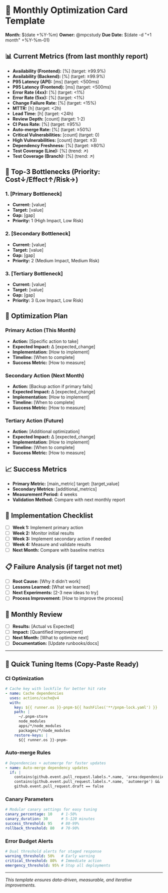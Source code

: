 # 🔧 Monthly Optimization Card Template

**Month:** $(date +%Y-%m)
**Owner:** @mpcstudy
**Due Date:** $(date -d "+1 month" +%Y-%m-01)

## 📊 Current Metrics (from last monthly report)
- **Availability (Frontend):** [%] (target: ≥99.9%)
- **Availability (Backend):** [%] (target: ≥99.9%)
- **P95 Latency (API):** [ms] (target: <500ms)
- **P95 Latency (Frontend):** [ms] (target: <500ms)
- **Error Rate (4xx):** [%] (target: <1%)
- **Error Rate (5xx):** [%] (target: <1%)
- **Change Failure Rate:** [%] (target: <15%)
- **MTTR:** [h] (target: <2h)
- **Lead Time:** [h] (target: <24h)
- **Review Depth:** [count] (target: 1-2)
- **CI Pass Rate:** [%] (target: ≥95%)
- **Auto-merge Rate:** [%] (target: ≥50%)
- **Critical Vulnerabilities:** [count] (target: 0)
- **High Vulnerabilities:** [count] (target: ≤3)
- **Dependency Freshness:** [%] (target: ≥80%)
- **Test Coverage (Line):** [%] (trend: ↗️)
- **Test Coverage (Branch):** [%] (trend: ↗️)

## 🎯 Top-3 Bottlenecks (Priority: Cost↓/Effect↑/Risk→)

### 1. [Primary Bottleneck]
- **Current:** [value]
- **Target:** [value]
- **Gap:** [gap]
- **Priority:** 1 (High Impact, Low Risk)

### 2. [Secondary Bottleneck]
- **Current:** [value]
- **Target:** [value]
- **Gap:** [gap]
- **Priority:** 2 (Medium Impact, Medium Risk)

### 3. [Tertiary Bottleneck]
- **Current:** [value]
- **Target:** [value]
- **Gap:** [gap]
- **Priority:** 3 (Low Impact, Low Risk)

## 🔧 Optimization Plan

### **Primary Action (This Month)**
- **Action:** [Specific action to take]
- **Expected Impact:** Δ [expected_change]
- **Implementation:** [How to implement]
- **Timeline:** [When to complete]
- **Success Metric:** [How to measure]

### **Secondary Action (Next Month)**
- **Action:** [Backup action if primary fails]
- **Expected Impact:** Δ [expected_change]
- **Implementation:** [How to implement]
- **Timeline:** [When to complete]
- **Success Metric:** [How to measure]

### **Tertiary Action (Future)**
- **Action:** [Additional optimization]
- **Expected Impact:** Δ [expected_change]
- **Implementation:** [How to implement]
- **Timeline:** [When to complete]
- **Success Metric:** [How to measure]

## 📈 Success Metrics
- **Primary Metric:** [main_metric] target: [target_value]
- **Secondary Metrics:** [additional_metrics]
- **Measurement Period:** 4 weeks
- **Validation Method:** Compare with next monthly report

## 🔄 Implementation Checklist
- [ ] **Week 1:** Implement primary action
- [ ] **Week 2:** Monitor initial results
- [ ] **Week 3:** Implement secondary action if needed
- [ ] **Week 4:** Measure and validate results
- [ ] **Next Month:** Compare with baseline metrics

## 📋 Failure Analysis (if target not met)
- [ ] **Root Cause:** [Why it didn't work]
- [ ] **Lessons Learned:** [What we learned]
- [ ] **Next Experiments:** [2-3 new ideas to try]
- [ ] **Process Improvement:** [How to improve the process]

## 🎯 Monthly Review
- [ ] **Results:** [Actual vs Expected]
- [ ] **Impact:** [Quantified improvement]
- [ ] **Next Month:** [What to optimize next]
- [ ] **Documentation:** [Update runbooks/docs]

---

## 🧰 Quick Tuning Items (Copy-Paste Ready)

### **CI Optimization**
```yaml
# Cache key with lockfile for better hit rate
- name: Cache dependencies
  uses: actions/cache@v4
  with:
    key: ${{ runner.os }}-pnpm-${{ hashFiles('**/pnpm-lock.yaml') }}
    path: |
      ~/.pnpm-store
      node_modules
      apps/*/node_modules
      packages/*/node_modules
    restore-keys: |
      ${{ runner.os }}-pnpm-
```

### **Auto-merge Rules**
```yaml
# Dependencies + automerge for faster updates
- name: Auto-merge dependency updates
  if: |
    contains(github.event.pull_request.labels.*.name, 'area:dependencies') &&
    contains(github.event.pull_request.labels.*.name, 'automerge') &&
    github.event.pull_request.draft == false
```

### **Canary Parameters**
```yaml
# Modular canary settings for easy tuning
canary_percentage: 10    # 1-50%
canary_duration: 30      # 5-120 minutes
success_threshold: 95    # 80-99%
rollback_threshold: 80   # 70-90%
```

### **Error Budget Alerts**
```yaml
# Dual threshold alerts for staged response
warning_threshold: 50%   # Early warning
critical_threshold: 80%  # Immediate action
emergency_threshold: 95% # Stop all deployments
```

---

*This template ensures data-driven, measurable, and iterative improvements.*
